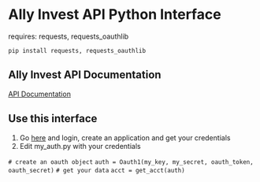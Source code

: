 # Ally Invest API Python Interface

requires: requests, requests_oauthlib

`pip install requests, requests_oauthlib`

## Ally Invest API Documentation

[API Documentation](https://www.ally.com/api/invest/documentation/getting-started "Ally Invest API Documentation")

## Use this interface

1. Go [here](https://www.ally.com/api/invest/documentation/) and login, create an application and get your credentials
2. Edit my_auth.py with your credentials

`# create an oauth object`
`auth = Oauth1(my_key, my_secret, oauth_token, oauth_secret)`
`# get your data`
`acct = get_acct(auth)`